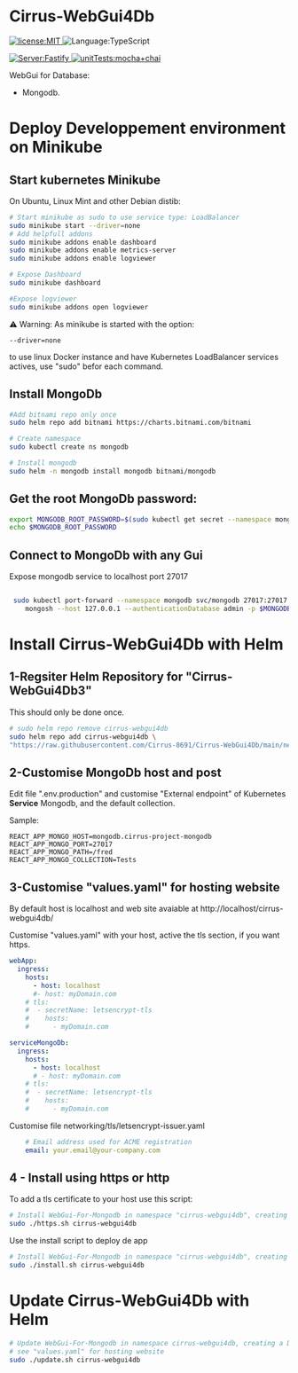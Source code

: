 # Cirrus-WebGui4Db
<p>
  <a href="./LICENSE">
      <img
        alt="license:MIT"
        src="https://img.shields.io/badge/License-MIT-blue"
      />
  </a>
  <img
      alt="Language:TypeScript"
      src="https://img.shields.io/badge/Language-TypeScript-purple"
  />
</p>
<p>
  <a href="https://www.fastify.io/">
    <img
        alt="Server:Fastify"
        src="https://img.shields.io/badge/Server-Fastify-45d298"
    />
  </a>
  <a href="https://mochajs.org/">
    <img
        alt="unitTests:mocha+chai"
        src="https://img.shields.io/badge/Unit_Tests-Chai_Mocha-aa4720"
    />
  </a>
</p>

WebGui for Database: 

- Mongodb.

# Deploy Developpement environment on Minikube

## Start kubernetes Minikube
On Ubuntu, Linux Mint and other Debian distib:

```bash
# Start minikube as sudo to use service type: LoadBalancer
sudo minikube start --driver=none
# Add helpfull addons
sudo minikube addons enable dashboard
sudo minikube addons enable metrics-server
sudo minikube addons enable logviewer

# Expose Dashboard
sudo minikube dashboard

#Expose logviewer
sudo minikube addons open logviewer

```

⚠️ Warning: As minikube is started with the option: 
```
--driver=none
```
to use linux Docker instance and have Kubernetes LoadBalancer services actives, use "sudo" befor each command.


## Install MongoDb
```bash
#Add bitnami repo only once
sudo helm repo add bitnami https://charts.bitnami.com/bitnami 

# Create namespace
sudo kubectl create ns mongodb

# Install mongodb
sudo helm -n mongodb install mongodb bitnami/mongodb 

```

## Get the root MongoDb password:
```bash
export MONGODB_ROOT_PASSWORD=$(sudo kubectl get secret --namespace mongodb mongodb -o jsonpath="{.data.mongodb-root-password}" | base64 -d)
echo $MONGODB_ROOT_PASSWORD

 ```

## Connect to MongoDb with any Gui

Expose mongodb service to localhost port 27017

```bash

 sudo kubectl port-forward --namespace mongodb svc/mongodb 27017:27017 &
    mongosh --host 127.0.0.1 --authenticationDatabase admin -p $MONGODB_ROOT_PASSWORD

```

# Install Cirrus-WebGui4Db with Helm

## 1-Regsiter Helm Repository for "Cirrus-WebGui4Db3"
This should only be done once.
```bash
# sudo helm repo remove cirrus-webgui4db
sudo helm repo add cirrus-webgui4db \
"https://raw.githubusercontent.com/Cirrus-8691/Cirrus-WebGui4Db/main/networking/repository"

```

## 2-Customise MongoDb host and post
Edit file ".env.production" and customise "External endpoint" of Kubernetes **Service** Mongodb, and the default collection.

Sample:
```
REACT_APP_MONGO_HOST=mongodb.cirrus-project-mongodb
REACT_APP_MONGO_PORT=27017
REACT_APP_MONGO_PATH=/fred
REACT_APP_MONGO_COLLECTION=Tests
```

## 3-Customise "values.yaml" for hosting website
By default host is localhost and web site avaiable at http://localhost/cirrus-webgui4db/

Customise "values.yaml" with your host, active the tls section, if you want https.

```yaml
webApp:
  ingress:
    hosts:
      - host: localhost
      #- host: myDomain.com
    # tls:
    #  - secretName: letsencrypt-tls
    #    hosts:
    #      - myDomain.com

serviceMongoDb:
  ingress:
    hosts:
      - host: localhost
      # - host: myDomain.com
    # tls:
    #  - secretName: letsencrypt-tls
    #    hosts:
    #      - myDomain.com
```

Customise file networking/tls/letsencrypt-issuer.yaml
```yaml
    # Email address used for ACME registration
    email: your.email@your-company.com
```

## 4 - Install using https or http
To add a tls certificate to your host use this script:

```bash
# Install WebGui-For-Mongodb in namespace "cirrus-webgui4db", creating a Docker image on the fly.
sudo ./https.sh cirrus-webgui4db
```

Use the install script to deploy de app

```bash
# Install WebGui-For-Mongodb in namespace "cirrus-webgui4db", creating a Docker image on the fly.
sudo ./install.sh cirrus-webgui4db

```

# Update Cirrus-WebGui4Db with Helm

```bash
# Update WebGui-For-Mongodb in namespace cirrus-webgui4db, creating a Docker image on the fly.
# see "values.yaml" for hosting website
sudo ./update.sh cirrus-webgui4db

```
